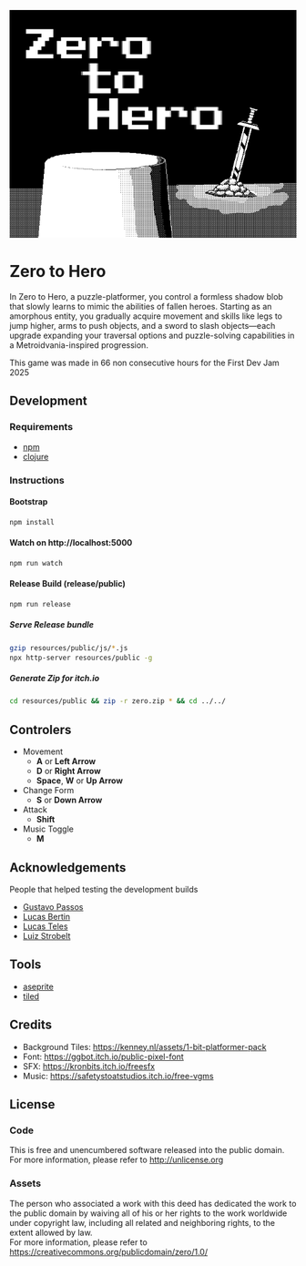 ![logo](docs/new-logo.png)
# Zero to Hero
In Zero to Hero, a puzzle-platformer, you control a formless shadow blob that slowly learns to mimic the abilities of fallen heroes. Starting as an amorphous entity, you gradually acquire movement and  skills like legs to jump higher,  arms to push objects, and a sword to slash objects—each upgrade expanding your traversal options and puzzle-solving capabilities in a Metroidvania-inspired progression. 

This game was made in 66 non consecutive hours for the First Dev Jam 2025

## Development

### Requirements
- [npm](https://www.npmjs.com/)
- [clojure](https://clojure.org/)

### Instructions

#### Bootstrap
```bash
npm install
```

#### Watch on http://localhost:5000
```bash
npm run watch
```

#### Release Build (release/public)
```bash
npm run release
```

##### Serve Release bundle
```bash
gzip resources/public/js/*.js
npx http-server resources/public -g
```

##### Generate Zip for itch.io
```bash
cd resources/public && zip -r zero.zip * && cd ../../
```

## Controlers

- Movement
  - **A** or **Left Arrow**
  - **D** or **Right Arrow**
  - **Space**, **W** or **Up Arrow**
- Change Form
  - **S** or **Down Arrow**
- Attack
  - **Shift**
- Music Toggle
  - **M**

## Acknowledgements
People that helped testing the development builds

- [Gustavo Passos](https://github.com/theGusPassos)
- [Lucas Bertin](https://github.com/lucascebertin)
- [Lucas Teles](https://github.com/lucasteles)
- [Luiz Strobelt](https://github.com/strobelt)

## Tools
- [aseprite](https://www.aseprite.org/)
- [tiled](https://www.mapeditor.org/)

## Credits
- Background Tiles: https://kenney.nl/assets/1-bit-platformer-pack
- Font: https://ggbot.itch.io/public-pixel-font
- SFX: https://kronbits.itch.io/freesfx
- Music: https://safetystoatstudios.itch.io/free-vgms

## License

### Code
This is free and unencumbered software released into the public domain.  
For more information, please refer to <http://unlicense.org>

### Assets
The person who associated a work with this deed has dedicated the work to the public domain by waiving all of his or her rights to the work worldwide under copyright law, including all related and neighboring rights, to the extent allowed by law.  
For more information, please refer to https://creativecommons.org/publicdomain/zero/1.0/
